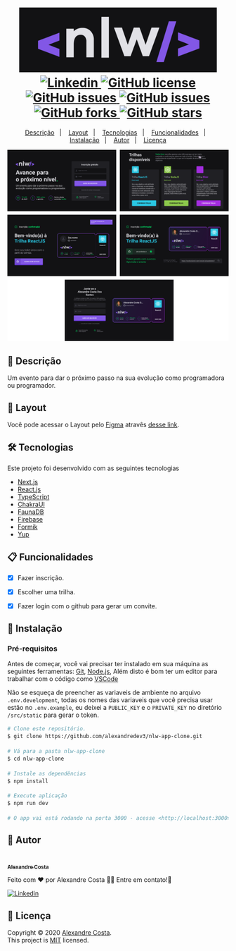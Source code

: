 <h1 align="center">
  <img width="450px" src="./.github/images/logo.svg" />
  <br />
  <a href="https://www.linkedin.com/in/alexandre-costa-401699199">
    <img alt="Linkedin" src="https://img.shields.io/badge/-Alexandre%20Costa-29B6D1?label=Linkedin&logo=linkedin&style=flat-square">
  </a>
  <a href="https://github.com/alexandredev3/nlw-app-clone/blob/master/LICENSE.txt">
    <img alt="GitHub license" src="https://img.shields.io/github/license/alexandredev3/nlw-app-clone?logo=mint&style=flat-square">
  </a>
  <a href="https://github.com/alexandredev3/nlw-app-clone/issues">
    <img alt="GitHub issues" src="https://img.shields.io/github/issues/alexandredev3/nlw-app-clone?color=29B6D1&style=flat-square">
  </a>
  <a href="https://github.com/alexandredev3/nlw-app-clone/issues?q=is%3Aissue+is%3Aclosed">
    <img alt="GitHub issues" src="https://badgen.net/github/closed-issues/alexandredev3/nlw-app-clone?color=29B6D1&style=flat-square">
  </a>
  <a href="https://github.com/alexandredev3/nlw-app-clone/network">
    <img alt="GitHub forks" src="https://img.shields.io/github/forks/alexandredev3/nlw-app-clone?color=29B6D1&style=flat-square">
  </a>
  <a href="https://github.com/alexandredev3/nlw-app-clone/stargazers">
    <img alt="GitHub stars" src="https://img.shields.io/github/stars/alexandredev3/nlw-app-clone?color=29B6D1&style=flat-square">
  </a>
</h1>
<p align="center">
  <a href="#page_facing_up-descrição">Descrição</a>&nbsp;&nbsp;&nbsp;|&nbsp;&nbsp;&nbsp;
  <a href="#art-Layout">Layout</a>&nbsp;&nbsp;&nbsp;|&nbsp;&nbsp;&nbsp;
  <a href="#-tecnologias">Tecnologias</a>&nbsp;&nbsp;&nbsp;|&nbsp;&nbsp;&nbsp;
  <a href="#clipboard-Funcionalidades">Funcionalidades</a>&nbsp;&nbsp;&nbsp;|&nbsp;&nbsp;&nbsp;
  <a href="#closed_book-instalação">Instalação</a>&nbsp;&nbsp;&nbsp;|&nbsp;&nbsp;&nbsp;
  <a href="#man-Autor">Autor</a>&nbsp;&nbsp;&nbsp;|&nbsp;&nbsp;&nbsp;
  <a href="#memo-Licença">Licença</a>
</p>

<img src="./.github/images/screens.svg" />

## :page_facing_up: Descrição
Um evento para dar o próximo passo na sua evolução como programadora ou programador.

## :art: Layout
Você pode acessar o Layout pelo <a href="https://www.figma.com">Figma<a> atravês <a href="https://www.figma.com/file/Y7OdHX7Ovces7cKIezRR7c/Next-Level-Week">desse link<a>.

## 🛠 Tecnologias
Este projeto foi desenvolvido com as seguintes tecnologias

- [Next.js](https://nextjs.org/)
- [React.js](https://pt-br.reactjs.org/)
- [TypeScript](https://www.typescriptlang.org/)
- [ChakraUI](http://chakra-ui.com/getting-started)
- [FaunaDB](https://fauna.com/)
- [Firebase](https://firebase.google.com/)
- [Formik](https://formik.org/)
- [Yup](https://github.com/jquense/yup)

## :clipboard: Funcionalidades
- [x] Fazer inscrição.
- [x] Escolher uma trilha.
- [x] Fazer login com o github para gerar um convite.


## :closed_book: Instalação

### Pré-requisitos
Antes de começar, você vai precisar ter instalado em sua máquina as seguintes ferramentas:
[Git](https://git-scm.com), [Node.js](https://nodejs.org/en/), Além disto é bom ter um editor para trabalhar com o código como [VSCode](https://code.visualstudio.com/)

Não se esqueça de preencher as variaveis de ambiente no arquivo ```.env.development```, todas os nomes das variaveis que você precisa usar estão no ```.env.example```, eu deixei a ```PUBLIC_KEY``` e o ```PRIVATE_KEY``` no diretório ```/src/static``` para gerar o token.

```bash
# Clone este repositório.
$ git clone https://github.com/alexandredev3/nlw-app-clone.git

# Vá para a pasta nlw-app-clone
$ cd nlw-app-clone

# Instale as dependências
$ npm install 

# Execute aplicação
$ npm run dev

# O app vai está rodando na porta 3000 - acesse <http://localhost:3000>
```

## :man: Autor

<a href="https://github.com/alexandredev3/">
 <img src="https://avatars0.githubusercontent.com/u/61118233?s=400&u=37870397a9363ce5e768975c05e95a5f5d323ca1&v=4" width="70px;" alt=""/>
 <br />
 <sub><b>Alexandre Costa</b></sub>
</a>


Feito com ❤️ por Alexandre Costa :wave::wave: Entre em contato!🚀

<a href="https://www.linkedin.com/in/alexandre-costa-dos-santos">
  <img alt="Linkedin" src="https://img.shields.io/badge/-Alexandre%20Costa-9871F5?label=Linkedin&logo=linkedin&style=flat-square">
</a>


## :memo: Licença

Copyright © 2020 [Alexandre Costa](https://github.com/alexandredev3).<br />
This project is [MIT](./LICENSE.txt) licensed.
